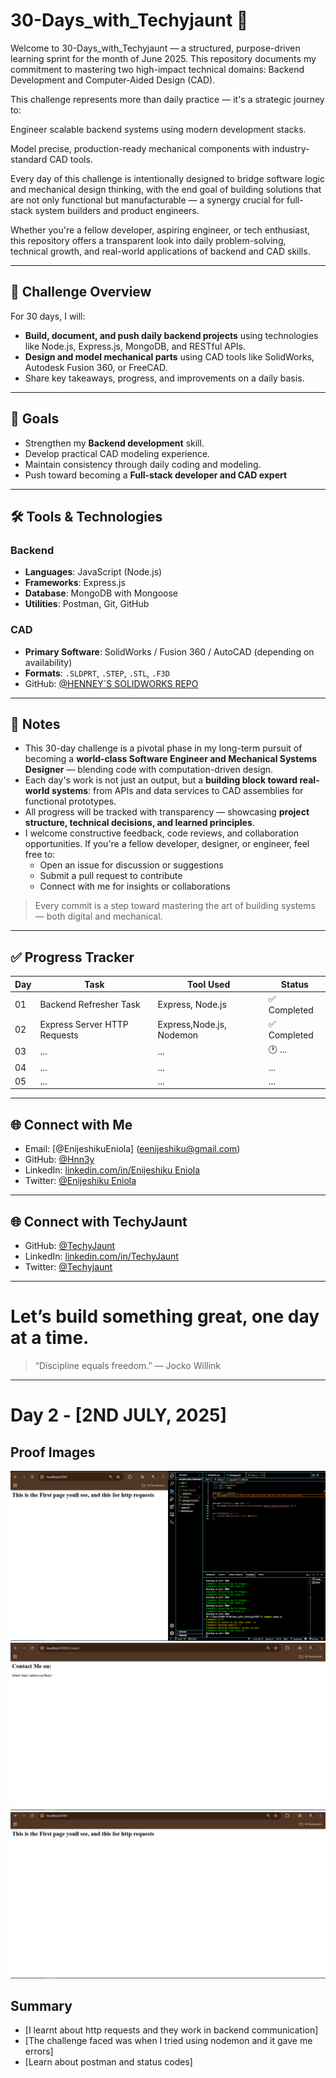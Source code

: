 # 30-Days_with_Techyjaunt 🚀

Welcome to 30-Days_with_Techyjaunt — a structured, purpose-driven learning sprint for the month of June 2025. This repository documents my commitment to mastering two high-impact technical domains:
Backend Development and Computer-Aided Design (CAD).

This challenge represents more than daily practice — it's a strategic journey to:

Engineer scalable backend systems using modern development stacks.

Model precise, production-ready mechanical components with industry-standard CAD tools.

Every day of this challenge is intentionally designed to bridge software logic and mechanical design thinking, with the end goal of building solutions that are not only functional but manufacturable — a synergy crucial for full-stack system builders and product engineers.

Whether you're a fellow developer, aspiring engineer, or tech enthusiast, this repository offers a transparent look into daily problem-solving, technical growth, and real-world applications of backend and CAD skills.

---

## 📅 Challenge Overview

For 30 days, I will:
- **Build, document, and push daily backend projects** using technologies like Node.js, Express.js, MongoDB, and RESTful APIs.
- **Design and model mechanical parts** using CAD tools like SolidWorks, Autodesk Fusion 360, or FreeCAD.
- Share key takeaways, progress, and improvements on a daily basis.

---

## 🧠 Goals

- Strengthen my **Backend development** skill.
- Develop practical CAD modeling experience.
- Maintain consistency through daily coding and modeling.
- Push toward becoming a **Full-stack developer and CAD expert**

---

## 🛠️ Tools & Technologies

### Backend
- **Languages**: JavaScript (Node.js)
- **Frameworks**: Express.js
- **Database**: MongoDB with Mongoose
- **Utilities**: Postman, Git, GitHub

### CAD
- **Primary Software**: SolidWorks / Fusion 360 / AutoCAD (depending on availability)
- **Formats**: `.SLDPRT`, `.STEP`, `.STL`, `.F3D`
- GitHub: [@HENNEY`S SOLIDWORKS REPO](https://github.com/Hnn3y/SolidWorks_Repo.git)

---

## 📌 Notes

- This 30-day challenge is a pivotal phase in my long-term pursuit of becoming a **world-class Software Engineer and Mechanical Systems Designer** — blending code with computation-driven design.
- Each day's work is not just an output, but a **building block toward real-world systems**: from APIs and data services to CAD assemblies for functional prototypes.
- All progress will be tracked with transparency — showcasing **project structure, technical decisions, and learned principles**.
- I welcome constructive feedback, code reviews, and collaboration opportunities. If you're a fellow developer, designer, or engineer, feel free to:
  - Open an issue for discussion or suggestions
  - Submit a pull request to contribute
  - Connect with me for insights or collaborations

> Every commit is a step toward mastering the art of building systems — both digital and mechanical.

---

## ✅ Progress Tracker

| Day | Task | Tool Used | Status |
|-----|------|-----------|--------|
| 01  | Backend Refresher Task | Express, Node.js | ✅ Completed |
| 02  | Express Server HTTP Requests | Express,Node.js, Nodemon | ✅ Completed |
| 03  | ... | ... | 🕐 ... |
| 04  | ... | ... | ... |
| 05  | ... | ... | ... |

---

## 🌐 Connect with Me

- Email: [@EnijeshikuEniola] (eenijeshiku@gmail.com)
- GitHub: [@Hnn3y](https://github.com/Hnn3y)
- LinkedIn: [linkedin.com/in/Enijeshiku Eniola](https://www.linkedin.com/in/enijeshiku-eniola/?lipi=urn%3Ali%3Apage%3Ad_flagship3_feed%3B5E2WXqpySne6iEjTlwgwIw%3D%3D)
- Twitter: [@Enijeshiku Eniola](https://x.com/Henneiiy)

---

## 🌐 Connect with TechyJaunt

- GitHub: [@TechyJaunt](#)
- LinkedIn: [linkedin.com/in/TechyJaunt](https://www.linkedin.com/company/techyjaunt/?lipi=urn%3Ali%3Apage%3Ad_flagship3_search_srp_all%3B0Awn7GMFR5%2Bfb87beXF4%2Bg%3D%3D)
- Twitter: [@Techyjaunt](https://x.com/TechyJaunt)
---

# Let’s build something great, one day at a time.
> “Discipline equals freedom.” — Jocko Willink

---

# Day 2 - [2ND JULY, 2025]

## Proof Images
![Image 1](./Images/Screenshot%20(307).png)
![Image 2](./Images/Screenshot%20(308).png)
![Image 3](./Images/Screenshot%20(309).png)

## Summary
- [I learnt about http requests and they work in backend communication]
- [The challenge faced was when I tried using nodemon and it gave me errors]
- [Learn about postman and status codes]
